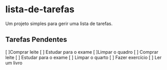 # lista-de-tarefas
 Um projeto simples para gerir uma lista de tarefas.
## Tarefas Pendentes
[ ]Comprar leite
[ ] Estudar para o exame
[ ]Limpar o quadro
[ ] Comprar leite
[ ] Estudar para o exame
[ ] Limpar o quarto
[ ] Fazer exercício
[ ] Ler um livro
